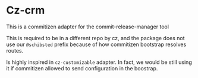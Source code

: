 # Cz-crm

This is a commitizen adapter for the commit-release-manager tool

This is required to be in a different repo by cz, and the package does not use our `@schibsted` prefix because of how commitizen bootstrap resolves routes.

Is highly inspired in `cz-customizable` adapter. In fact, we would be still using it if commitizen allowed to send configuration in the boostrap.
